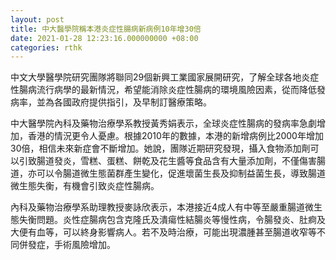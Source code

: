 ```yaml
---
layout: post
title: 中大醫學院稱本港炎症性腸病新病例10年增30倍
date: 2021-01-28 12:23:16.000000000 +08:00
categories: rthk
---
```


中文大學醫學院研究團隊將聯同29個新興工業國家展開研究，了解全球各地炎症性腸病流行病學的最新情況，希望能消除炎症性腸病的環境風險因素，從而降低發病率，並為各國政府提供指引，及早制訂醫療策略。

中大醫學院內科及藥物治療學系教授黃秀娟表示，全球炎症性腸病的發病率急劇增加，香港的情況更令人憂慮。根據2010年的數據，本港的新增病例比2000年增加30倍，相信未來新症會不斷增加。她說，團隊近期研究發現，攝入食物添加劑可以引致腸道發炎，雪糕、蛋糕、餅乾及花生醬等食品含有大量添加劑，不僅傷害腸道，亦可以令腸道微生態菌群產生變化，促進壞菌生長及抑制益菌生長，導致腸道微生態失衡，有機會引致炎症性腸病。

內科及藥物治療學系助理教授麥詠欣表示，本港接近4成人有中等至嚴重腸道微生態失衡問題。炎性症腸病包含克隆氏及潰瘍性結腸炎等慢性病，令腸發炎、肚痾及大便有血等，可以終身影響病人。若不及時治療，可能出現濃腫甚至腸道收窄等不同併發症，手術風險增加。
